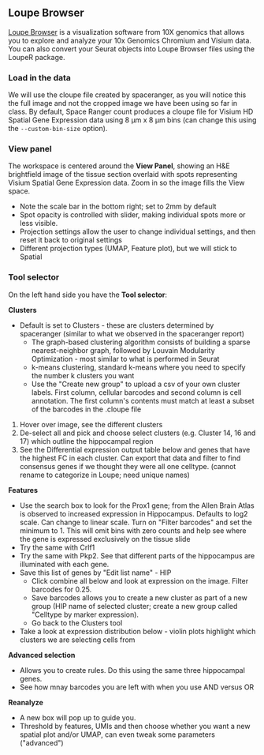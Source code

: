 ## Loupe Browser

[Loupe Browser](https://www.10xgenomics.com/support/software/loupe-browser/latest) is a  visualization software from 10X genomics that allows you to explore and analyze your 10x Genomics Chromium and Visium data. You can also convert your Seurat objects into Loupe Browser files using the LoupeR package.

### Load in the data
We will use the cloupe file created by spaceranger, as you will notice this the full image and not the cropped image we have been using so far in class. By default, Space Ranger count produces a cloupe file for Visium HD Spatial Gene Expression data using 8 µm x 8 µm bins (can change this using the `--custom-bin-size` option).

### View panel

The workspace is centered around the **View Panel**, showing an H&E brightfield image of the tissue section overlaid with spots representing Visium Spatial Gene Expression data. Zoom in so the image fills the View space.
* Note the scale bar in the bottom right; set to 2mm by default
* Spot opacity is controlled with slider, making individual spots more or less visible.
* Projection settings allow the user to change individual settings, and then reset it back to original settings
* Different projection types (UMAP, Feature plot), but we will stick to Spatial

### Tool selector
On the left hand side you have the **Tool selector**:

**Clusters**

* Default is set to Clusters - these are clusters determined by spaceranger (similar to what we observed in the spaceranger report)
  * The graph-based clustering algorithm consists of building a sparse nearest-neighbor graph, followed by Louvain Modularity Optimization - most similar to what is performed in Seurat
  * k-means clustering, standard k-means where you need to specify the number k clusters you want
  * Use the "Create new group" to upload a csv of your own cluster labels. First column, cellular barcodes and second column is cell annotation. The first column's contents must match at least a subset of the barcodes in the .cloupe file

1. Hover over image, see the different clusters
2. De-select all and pick and choose select clusters (e.g. Cluster 14, 16 and 17) which outline the hippocampal region
3. See the Differential expression output table below and genes that have the highest FC in each cluster. Can export that data and filter to find consensus genes if we thought they were all one celltype. (cannot rename to categorize in Loupe; need unique names)

**Features**

* Use the search box to look for the Prox1 gene; from the Allen Brain Atlas is observed to increased expression in Hippocampus. Defaults to log2 scale. Can change to linear scale. Turn on "Filter barcodes" and set the minimum to 1. This will omit bins with zero counts and help see where the gene is expressed exclusively on the tissue slide
* Try the same with Crlf1
* Try the same with Pkp2. See that different parts of the hippocampus are illuminated with each gene.
* Save this list of genes by "Edit list name" - HIP
   * Click combine all below and look at expression on the image. Filter barcodes for 0.25.
   * Save barcodes allows you to create a new cluster as part of a new group (HIP name of selected cluster; create a new group called "Celltype by marker expression).
   * Go back to the Clusters tool
* Take a look at expression distribution below - violin plots highlight which clusters we are selecting cells from

  
**Advanced selection**

* Allows you to create rules. Do this using the same three hippocampal genes.
* See how mnay barcodes you are left with when you use AND versus OR

 **Reanalyze**

 * A new box will pop up to guide you.
 * Threshold by features, UMIs and then choose whether you want a new spatial plot and/or UMAP, can even tweak some parameters ("advanced")
